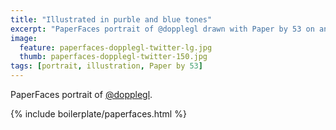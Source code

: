 ```yaml
---
title: "Illustrated in purble and blue tones"
excerpt: "PaperFaces portrait of @dopplegl drawn with Paper by 53 on an iPad."
image: 
  feature: paperfaces-dopplegl-twitter-lg.jpg
  thumb: paperfaces-dopplegl-twitter-150.jpg
tags: [portrait, illustration, Paper by 53]
---
```


PaperFaces portrait of [@dopplegl](http://twitter.com/dopplegl).

{% include boilerplate/paperfaces.html %}